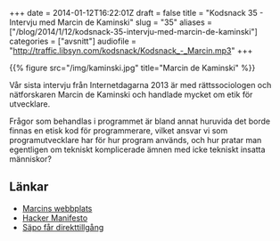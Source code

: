 +++
date = 2014-01-12T16:22:01Z
draft = false
title = "Kodsnack 35 - Intervju med Marcin de Kaminski"
slug = "35"
aliases = ["/blog/2014/1/12/kodsnack-35-intervju-med-marcin-de-kaminski"]
categories = ["avsnitt"]
audiofile = "http://traffic.libsyn.com/kodsnack/Kodsnack_-_Marcin.mp3"
+++

{{% figure src="/img/kaminski.jpg" title="Marcin de Kaminski" %}}

Vår sista intervju från Internetdagarna 2013 är med rättssociologen och nätforskaren Marcin de Kaminski och handlade mycket om etik för utvecklare.

Frågor som behandlas i programmet är bland annat huruvida det borde finnas en etisk kod för programmerare, vilket ansvar vi som programutvecklare har för hur program används, och hur pratar man egentligen om tekniskt komplicerade ämnen med icke tekniskt insatta människor?


## Länkar ##

* [Marcins webbplats](http://dekaminski.se)
* [Hacker Manifesto](https://en.wikipedia.org/wiki/Hacker_Manifesto)
* [Säpo får direkttillgång](http://sverigesradio.se/sida/artikel.aspx?programid=83&artikel=5707919)


